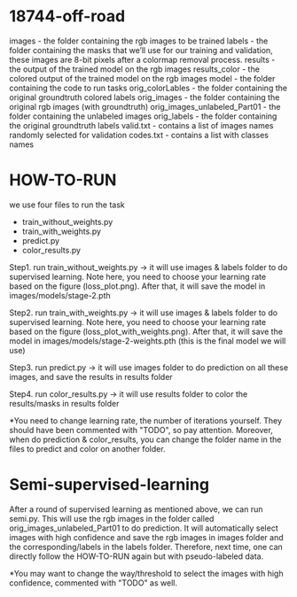 # 18744-off-road

images - the folder containing the rgb images to be trained 
labels - the folder containing the masks that we’ll use for our training and validation, these images are 8-bit pixels after a colormap removal process.
results - the output of the trained model on the rgb images
results_color - the colored output of the trained model on the rgb images
model - the folder containing the code to run tasks
orig_colorLables - the folder containing the original groundtruth colored labels
orig_images - the folder containing the original rgb images (with groundtruth)
orig_images_unlabeled_Part01 - the folder containing the unlabeled images
orig_labels - the folder containing the original groundtruth labels
valid.txt - contains a list of images names randomly selected for validation
codes.txt - contains a list with classes names

# HOW-TO-RUN
we use four files to run the task
- train_without_weights.py
- train_with_weights.py
- predict.py
- color_results.py

Step1. run train_without_weights.py -> it will use images & labels folder to do supervised learning. Note here, you need to choose your learning rate based on the figure (loss_plot.png). After that, it will save the model in images/models/stage-2.pth

Step2. run train_with_weights.py -> it will use images & labels folder to do supervised learning. Note here, you need to choose your learning rate based on the figure (loss_plot_with_weights.png). After that, it will save the model in images/models/stage-2-weights.pth (this is the final model we will use)

Step3. run predict.py -> it will use images folder to do prediction on all these images, and save the results in results folder

Step4. run color_results.py -> it will use results folder to color the results/masks in results folder

*You need to change learning rate, the number of iterations yourself. They should have been commented with "TODO", so pay attention. Moreover, when do prediction & color_results, you can change the folder name in the files to predict and color on another folder.

# Semi-supervised-learning
After a round of supervised learning as mentioned above, we can run semi.py.
This will use the rgb images in the folder called orig_images_unlabeled_Part01 to do prediction. It will automatically select images with high confidence and save the rgb images in images folder and the corresponding/labels in the labels folder. Therefore, next time, one can directly follow the HOW-TO-RUN again but with pseudo-labeled data.

*You may want to change the way/threshold to select the images with high confidence, commented with "TODO" as well.